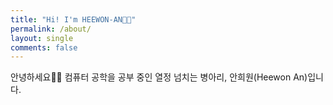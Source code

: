 ```yaml
---
title: "Hi! I'm HEEWON-AN👋🏻"
permalink: /about/
layout: single
comments: false
---
```


안녕하세요🙇‍♀️
컴퓨터 공학을 공부 중인 열정 넘치는 병아리, 
안희원(Heewon An)입니다.